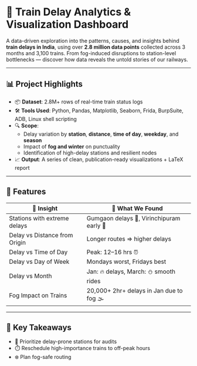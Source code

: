 # 🚆 Train Delay Analytics & Visualization Dashboard

A data-driven exploration into the patterns, causes, and insights behind **train delays in India**, using over **2.8 million data points** collected across 3 months and 3,100 trains. From fog-induced disruptions to station-level bottlenecks — discover how data reveals the untold stories of our railways.

---

## 📊 Project Highlights

- 📦 **Dataset**: 2.8M+ rows of real-time train status logs
- 🛠️ **Tools Used**: Python, Pandas, Matplotlib, Seaborn, Frida, BurpSuite, ADB, Linux shell scripting
- 🔍 **Scope**:
  - Delay variation by **station**, **distance**, **time of day**, **weekday**, and **season**
  - Impact of **fog and winter** on punctuality
  - Identification of high-delay stations and resilient nodes
- 📈 **Output**: A series of clean, publication-ready visualizations + LaTeX report

---

## 🚀 Features

| 📌 Insight                         | 🧠 What We Found |
|----------------------------------|------------------|
| Stations with extreme delays     | Gumgaon delays 🚨, Virinchipuram early 🚆 |
| Delay vs Distance from Origin    | Longer routes ⇒ higher delays |
| Delay vs Time of Day             | Peak: 12–16 hrs ⏰ |
| Delay vs Day of Week             | Mondays worst, Fridays best |
| Delay vs Month                   | Jan: 🔥 delays, March: ⛄ smooth rides |
| Fog Impact on Trains             | 20,000+ 2hr+ delays in Jan due to fog 🌫️ |

---

## 🧠 Key Takeaways

- 📍 Prioritize delay-prone stations for audits
- ⏱️ Reschedule high-importance trains to off-peak hours
- ❄️ Plan fog-safe routing
